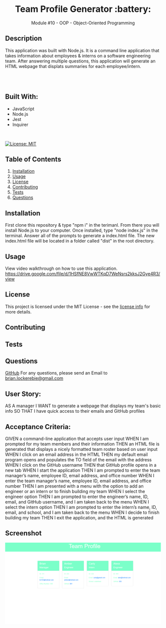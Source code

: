 <h1 align="center">Team Profile Generator :battery: </h1> 
<p align="center">Module #10 - OOP - Object-Oriented Programming</p>


## Description
This application was built with Node.js. It is a command line application that takes information about employees & interns on a software engineering team. After answering multiple questions, this application will generate an HTML webpage that displats summaries for each employee/intern. 
  
  <br/>
  <br/>

## Built With:
  * JavaScript
  * Node.js
  * Jest
  * Inquirer
  <br/>


  [![License: MIT](https://img.shields.io/badge/License-MIT-yellow.svg)](https://opensource.org/licenses/MIT)

  ## Table of Contents
  
  1. [ Installation ](#installation)
  2. [ Usage ](#usage)
  3. [ License ](#license)
  4. [ Contributing ](#contributing)
  5. [ Tests ](#tests)
  6. [ Questions ](#questions)
  

  <a name="installation"></a>
  ## Installation
  First clone this repository & type "npm i" in the terimanl. From there you will install Node.js to your computer. Once installed, type "node index.js" in the terminal. Answer all of the prompts to generate a index.html file. The new index.html file will be located in a folder called "dist" in the root directory.
  

  <a name="usage"></a>

  ## Usage
  View video walkthrough on how to use this application. https://drive.google.com/file/d/1HSfNE8VwWTKqD7WeNsrs2kksJ2Gye4R3/view
  
  <a name="license"></a>

  ## License
  This project is licensed under the MIT License - see the [license info](https://opensource.org/licenses/MIT) for more details.
  

  <a name="contributing"></a>

  ## Contributing
  

  <a name="tests"></a>

  ## Tests
  

  <a name="questions"></a>
  
  ## Questions

  [GitHub](https://github.com/brianlockerbie)
  For any questions, please send an Email to [brian.lockerebie@gmail.com](mailto:brian.lockerebie@gmail.com)

## User Story:
AS A manager
I WANT to generate a webpage that displays my team's basic info
SO THAT I have quick access to their emails and GitHub profiles

## Acceptance Criteria:
GIVEN a command-line application that accepts user input
WHEN I am prompted for my team members and their information
THEN an HTML file is generated that displays a nicely formatted team roster based on user input
WHEN I click on an email address in the HTML
THEN my default email program opens and populates the TO field of the email with the address
WHEN I click on the GitHub username
THEN that GitHub profile opens in a new tab
WHEN I start the application
THEN I am prompted to enter the team manager’s name, employee ID, email address, and office number
WHEN I enter the team manager’s name, employee ID, email address, and office number
THEN I am presented with a menu with the option to add an engineer or an intern or to finish building my team
WHEN I select the engineer option
THEN I am prompted to enter the engineer’s name, ID, email, and GitHub username, and I am taken back to the menu
WHEN I select the intern option
THEN I am prompted to enter the intern’s name, ID, email, and school, and I am taken back to the menu
WHEN I decide to finish building my team
THEN I exit the application, and the HTML is generated


## Screenshot
<img src="team-profile-generator-example.png">
